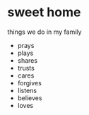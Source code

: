 # sweet home

things we do in my family 

- prays
- plays
- shares
- trusts
- cares
- forgives
- listens
- believes
- loves